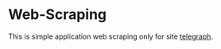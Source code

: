 # Web-Scraping

This is simple application web scraping only for site [telegraph](http://telegra.ph/).
